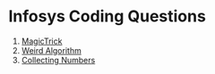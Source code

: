 # Infosys Coding Questions

1. [MagicTrick](./MagicTrick.md)
2. [Weird Algorithm](https://github.com/PorkodiVenkatesh/DataStructures/blob/main/Slot2/Day1/WeirdAlgoPrbStmt.md)
3. [Collecting Numbers](https://github.com/PorkodiVenkatesh/DataStructures/blob/main/Slot2/Day1/CollectingNumbersPrbStmt.md)

